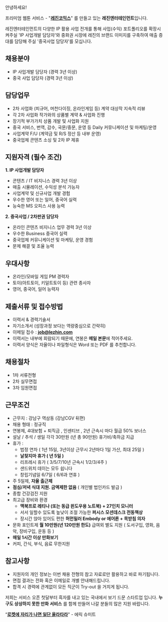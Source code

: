 안녕하세요!

프리미엄 웹툰 서비스 - "**[레진코믹스](http://www.lezhin.com)**" 를 만들고 있는 **레진엔터테인먼트**입니다.

레진엔터테인먼트의 다양한 IP 활용 사업 전개를 통해 사업(수익) 포트폴리오를 확장시켜주실 'IP 사업개발 담당자'와 중화권 시장에 레진의 브랜드 이미지를 구축하여 매출 증대를 담당해 주실 '중국사업 담당자'를 모십니다.


## 채용분야

- IP 사업개발 담당자 (경력 3년 이상)
- 중국 사업 담당자 (경력 3년 이상)


## 담당업무

- 2차 사업화 (피규어, 머천다이징, 온라인게임 등) 계약 대상작 지속적 리뷰
- 각 2차 사업화 작가와의 상품별 계약 & 사업화 진행
- 장기적 부가가치 상품 개발 및 사업화 지원
- 중국 서비스, 번역, 감수, 국문/중문, 운영 등 Daily 커뮤니케이션 및 마케팅/운영
- 사업계약 F/U (계약금 및 R/S 정산 등 내부 운영) 
- 중국업체 콘텐츠 소싱 및 2차 IP 제휴


## 지원자격 (필수 조건)

**1. IP 사업개발 담당자**
- 콘텐츠 / IT 비지니스 경력 3년 이상
- 매출 시뮬레이션, 수익성 분석 가능자
- 사업계약 및 신규사업 개발 경험 
- 우수한 영어 또는 일어, 중국어 실력
- 능숙한 MS 오피스 사용 능력


**2. 중국사업 / 2차판권 담당자**
- 온라인 콘텐츠 비지니스 업무 경력 3년 이상
- 우수한 Business 중국어 실력
- 중국업체 커뮤니케이션 및 마케팅, 운영 경험 
- 문제 해결 및 조율 능력


## 우대사항

- 온라인/모바일 게임 PM 경력자
- 토이(아트토이, 키덜트토이 등) 관련 종사자
- 영어, 중국어, 일어 능력자



## 제출서류 및 접수방법

- 이력서 & 경력기술서 
- 자기소개서 (성장과정 보다는 역량중심으로 간략히)
- 이메일 접수 : **job@lezhin.com** 
- 이력서는 내부에 회람되기 때문에, 연봉은 **메일 본문**에 적어주세요.
- 이력서 양식은 자율이나 파일형식은 Word 또는 PDF 를 추천합니다.



## 채용절차 

- 1차 서류전형
- 2차 실무면접 
- 3차 임원면접 


## 근무조건

- 근무지 : 강남구 역삼동 (강남CGV 뒤편)
- 채용 형태 : 정규직
- 연봉제, 4대보험 + 퇴직금 , 인센티브 , 2년 근속시 마다 월급 50% 보너스
- 설날 / 추석 / 생일 각각 30만원 (년 총 90만원) 휴가비/축하금 지급
- 휴가 : 
  - 법정 연차 ( 1년 15일, 3년이상 근무시 2년마다 1일 가산, 최대 25일 )
  - **날찾지마 휴가 ( 년 5일 )**
  - 리프레시 휴가 ( 3/5/7/10년 근속시 1/2/3/4주 )
  - 샌드위치 데이는 모두 쉽니다
  - 창립기념일 6/7일 ( 6/6과 연휴 )
- 주 5일제, **자율 출근제**
- **점심/저녁 식대 지원. 금액제한 없음** ( 개인별 법인카드 발급 )
- 종합 건강검진 지원
- 최고급 장비와 환경
  - **맥북프로 레티나 (또는 동급 윈도우용 노트북) + 27인치 모니터** 
  - 서서 일할수 있도록 높낮이 조절 가능한 **퍼시스 모션데스크 전동책상** 
  - 장시간 앉아 있어도 편한 **허먼밀러 Embody or 에어론 + 목받침 의자**
- 문화 포인트제 **월 10만원(년 120만원 한도)** 급여외 별도 지원 ( 도서구입, 영화, 음악, 장비구입, 운동 등 )
- **매일 1시간 이상 만화보기**
- 커피, 간식, 부식, 음료 무한지원


## 참고사항

- 지원자의 개인 정보는 이번 채용 전형의 참고 자료로만 활용하고 바로 파기됩니다.
- 면접 결과는 전화 혹은 이메일로 개별 안내해드립니다.
- 합격 시 경력에 관계없이 모든 직군이 Try-out 을 거치게 됩니다. 


저희는 서비스 오픈 첫달부터 흑자를 내고 있는 국내에서 보기 드문 스타트업 입니다. **누구도 상상하지 못한 만화 서비스** 를 함께 만들어 나갈 분들의 많은 지원 바랍니다.


“[**로켓에 자리가 나면 일단 올라타라**](http://estima.wordpress.com/2012/05/28/sheryl/)" - 에릭 슈미트
